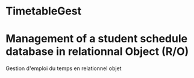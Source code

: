 TimetableGest
=============
Management of a student schedule database in relationnal Object (R/O)
============
Gestion d'emploi du temps en relationnel objet 
